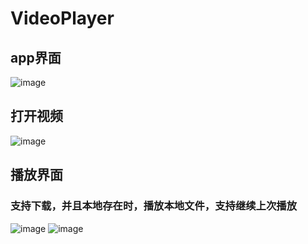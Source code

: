 # VideoPlayer

## app界面
![image](https://github.com/Chost233/VideoPlayer/raw/master/Screenshot_2017-05-21-20-48-59-931_com.pers.myc.v.png?raw=true/w/240)	 
## 打开视频
![image](https://github.com/Chost233/VideoPlayer/raw/master/Screenshot_2017-05-21-20-49-06-073_com.pers.myc.v.png?raw=true)	
## 播放界面
### 支持下载，并且本地存在时，播放本地文件，支持继续上次播放
![image](https://github.com/Chost233/VideoPlayer/raw/master/Screenshot_2017-05-21-20-49-23-103_com.pers.myc.v.png?raw=true)	
![image](https://github.com/Chost233/VideoPlayer/raw/master/Screenshot_2017-05-21-20-49-11-687_com.pers.myc.v.png?raw=true)	

